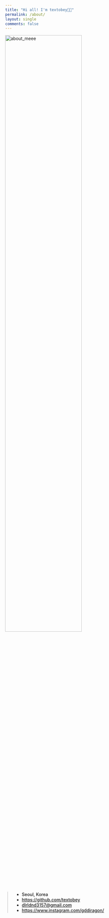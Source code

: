 ```yaml
---
title: "Hi all! I'm textobey👋🏻"
permalink: /about/
layout: single
comments: false
---
```


<div>
    <img src="/assets/images/bookchon.jpg" alt="about_meee" width="70%" min-width="700px" itemprop="image">
</div>


<div style="border-left: 2px solid rgba(199, 198, 198, 0.7); margin: 0.5em 0 0 0.5em; padding-left: 1.5em; font-weight: 500;">
    <ul class="author__urls social-icons">
        <li itemprop="homeLocation" itemscope itemtype="https://schema.org/Place">
          <i class="fas fa-fw fa-map-marker-alt" aria-hidden="true"></i> <span itemprop="name">  Seoul, Korea</span>
        </li>
        <li>
          <a href="https://github.com/textobey" itemprop="sameAs" rel="nofollow noopener noreferrer">
            <i class="fab fa-fw fa-github" aria-hidden="true"></i><span class="label">  https://github.com/textobey</span>
          </a>
        </li>
        <li>
          <a href="mailto:dlrldnd3157@gmail.com">
            <meta itemprop="email" content="dlrldnd3157@gmail.com" />
            <i class="fas fa-fw fa-envelope-square" aria-hidden="true"></i><span class="label">  dlrldnd3157@gmail.com</span>
          </a>
        </li>
        <li>
          <a href="https://www.instagram.com/gddiragon/" itemprop="sameAs" rel="nofollow noopener noreferrer">
            <i class="fab fa-fw fa-instagram" aria-hidden="true"></i><span class="label">  https://www.instagram.com/gddiragon/</span>
          </a>
        </li>
    </ul>
  </div>
